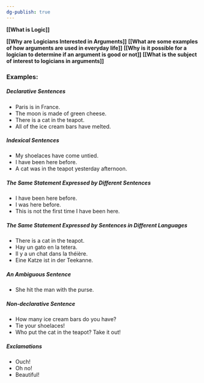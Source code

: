 ```yaml
---
dg-publish: true
---
```


**[[What is Logic]]**

**[[Why are Logicians Interested in Arguments]]**
**[[What are some examples of how arguments are used in everyday life]]**
**[[Why is it possible for a logician to determine if an argument is good or not]]**
**[[What is the subject of interest to logicians in arguments]]**

### Examples:

##### Declarative Sentences
-   Paris is in France.
-   The moon is made of green cheese.
-   There is a cat in the teapot.
-   All of the ice cream bars have melted.

##### Indexical Sentences
-   My shoelaces have come untied.
-   I have been here before.
-   A cat was in the teapot yesterday afternoon.

##### The Same Statement Expressed by Different Sentences
-   I have been here before.
-   I was here before.
-   This is not the first time I have been here.
##### The Same Statement Expressed by Sentences in Different Languages
-   There is a cat in the teapot.
-   Hay un gato en la tetera.
-   Il y a un chat dans la théière.
-   Eine Katze ist in der Teekanne.

##### An Ambiguous Sentence
-   She hit the man with the purse.

##### Non-declarative Sentence
-   How many ice cream bars do you have?
-   Tie your shoelaces!
-   Who put the cat in the teapot? Take it out!

##### Exclamations
-   Ouch!
-   Oh no!
-   Beautiful!



